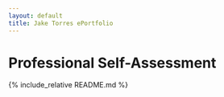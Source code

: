 ```yaml
---
layout: default
title: Jake Torres ePortfolio
---
```


# Professional Self-Assessment

{% include_relative README.md %}

